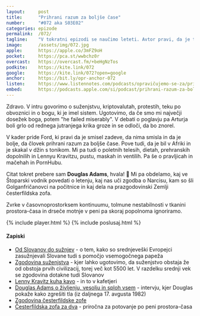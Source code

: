 ```yaml
---
layout: 	post
title:  	"Prihrani razum za boljše čase"
number: 	"#072 aka S03E02"
categories:	epizode
permalink:	/072/
tagline: 	"V tokratni epizodi se naučimo leteti. Avtor pravi, da je tako lahko kot ''Vržeš se na tla in zgrešiš'' in tudi prebere citat. Ja, sam Douglas Adams! V epizodi pa še o marsičem."
image:		/assets/img/072.jpg
apple:		https://apple.co/3mFZ9oH
pocket:		https://pca.st/wwbchz0r
overcast:	https://overcast.fm/+beHgNzTos
podkite:	https://kite.link/072
google:		https://kite.link/072?open=google
anchor:		https://bit.ly/opr-anchor-072
listen:		https://www.listennotes.com/podcasts/opravičujemo-se-za/prihrani-razum-za-boljše-čase-amy8FW6e3wL/embed/
embed:		https://podcasts.apple.com/si/podcast/prihrani-razum-za-bolj%C5%A1e-%C4%8Dase/id1514750013?i=1000538168858
---
```


Zdravo. V intru govorimo o suženjstvu, kriptovalutah, protestih, teku po obvoznici in o bogu, ki je imel sistem. Ugotovimo, da če smo mi največji dosežek boga, potem "he failed miserably". V debati o poglavju pa Arturja boli grlo od rednega jutranjega krika groze in se odloči, da bo znorel. 

V kader pride Ford, ki pravi da je smisel zadeve, da nima smisla in da je bolje, da človek prihrani razum za boljše čase. Pove tudi, da je bil v Afriki in je skakal v džin s tonikom. Mi pa tudi o poletnih telesih, dietah, prehranskih dopolnilih in Lennyu Kravitzu, pustu, maskah in ventilih. Pa še o pravljicah in mačehah in PornHubu. 

Citat tokret prebere sam **Douglas Adams**, hvala! 🙏 Mi pa obdelamo, kaj ve Štoparski vodnik povedati o letenju, kaj nas uči zgodba o Narcisu, kam so šli Golganfričanovci na počitnice in kaj dela na prazgodovinski Zemlji česterfildska zofa. 

Zvrke v časovnoprostorksem kontinuumu, tolmune nestabilnosti v tkanini prostora-časa in drseče motnje v peni pa skoraj popolnoma ignoriramo. 

{% include player.html %}
{% include poslusaj.html %}

<!--break-->

#### Zapiski

- [Od Slovanov do sužnjev](http://evoandproud.blogspot.com/2013/09/from-slavs-to-slaves.html) - o tem, kako so srednjeveški Evropejci zasužnjevali Slovane tudi s pomočjo vsemogočnega papeža
- [Zgodovina suženjstva](https://en.wikipedia.org/wiki/History_of_slavery#Middle_Ages_2) - kjer lahko ugotovimo, da suženjstvo obstaja že od obstoja prvih civilizacij, torej več kot 5500 let. V razdelku srednji vek se zgodovina dotakne tudi Slovanov
- [Lenny Kravitz kuha kavo](https://www.instagram.com/p/CUapG-CreUk/) - in to v kafetjeri
- [Douglas Adams o življenju, vesolju in sploh vsem](https://www.bbc.co.uk/archive/douglas_adams_newsnight/zjb992p) - intervju, kjer Douglas pokaže kako zgrešiti tla (iz daljnega 17. avgusta 1982)
- [Zgodovina česterfildske zofe](https://www.timelesschesterfields.com/history-of-the-chesterfield-sofa-i152)
- [Česterfildska zofa za dva](https://www.thechesterfieldcompany.com/chesterfield-sofas/claridge-leather-chesterfieldsofa/2-seater/) - priročna za potovanje po peni prostora-časa
